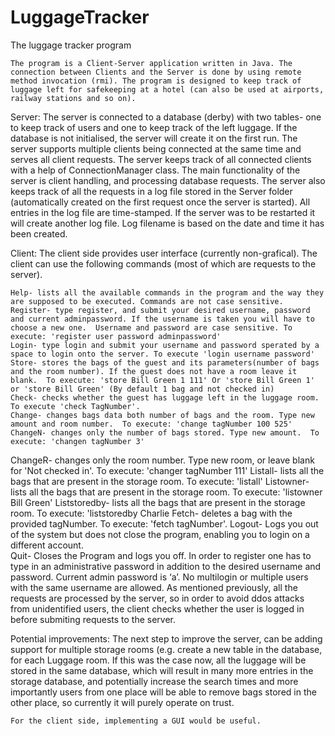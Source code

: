 # LuggageTracker
The luggage tracker program 

	The program is a Client-Server application written in Java. The connection between Clients and the Server is done by using remote method invocation (rmi). The program is designed to keep track of luggage left for safekeeping at a hotel (can also be used at airports, railway stations and so on). 

Server:
	The server is connected to a database (derby) with two tables- one to keep track of users and one to keep track of the left luggage. If the database is not initialised, the server will create it on the first run. 
	The server supports multiple clients being connected at the same time and serves all client requests. The server keeps track of all connected clients with a help of ConnectionManager class.
	The main functionality of the server is client handling, and processing database requests. The server also keeps track of all the requests in a log file stored in the Server folder (automatically created on the first request once the server is started). All entries in the log file are time-stamped. If the server was to be restarted it will create another log file. Log filename is based on the date and time it has been created.

Client:
	The client side provides user interface (currently non-grafical). The client can use the following commands (most of which are requests to the server). 

    Help- lists all the available commands in the program and the way they are supposed to be executed. Commands are not case sensitive.
    Register- type register, and submit your desired username, password and current adminpassword. If the username is taken you will have to choose a new one.  Username and password are case sensitive. To execute: 'register user password adminpassword'
    Login- type login and submit your username and password sperated by a space to login onto the server. To execute 'login username password'
    Store- stores the bags of the guest and its parameters(number of bags and the room number). If the guest does not have a room leave it blank.  To execute: 'store Bill Green 1 111' Or 'store Bill Green 1' or 'store Bill Green' (By default 1 bag and not checked in)
    Check- checks whether the guest has luggage left in the luggage room. To execute 'check TagNumber'. 
    Change- changes bags data both number of bags and the room. Type new amount and room number.  To execute: 'change tagNumber 100 525'
    ChangeN- changes only the number of bags stored. Type new amount.  To execute: 'changen tagNumber 3'
ChangeR- changes only the room number. Type new room, or leave blank for 'Not checked in'.  To execute: 'changer tagNumber 111'
    Listall- lists all the bags that are present in the storage room. To execute: 'listall'
    Listowner- lists all the bags that are present in the storage room. To execute: 'listowner Bill Green'
    Liststoredby- lists all the bags that are present in the storage room. To execute: 'liststoredby Charlie
  Fetch- deletes a bag with the provided tagNumber. To execute: 'fetch tagNumber'. 
    Logout- Logs you out of the system but does not close the program, enabling you to login on a different account.  
    Quit- Closes the Program and logs you off.
	In order to register one has to type in an administrative password in addition to the desired username and password. Current admin password is ‘a’.  No multilogin or multiple users with the same username are allowed. As mentioned previously, all the requests are processed by the server, so in order to avoid ddos attacks from unidentified users, the client checks whether the user is logged in before submiting requests to the server. 

Potential improvements:
	The next step to improve the server, can be adding support for multiple storage rooms (e.g. create a new table in the database, for each Luggage room. If this was the case now, all the luggage will be stored in the same database, which will result in many more entries in the storage database, and potentially increase the search times and more importantly users from one place will be able to remove bags stored in the other place, so currently it will purely operate on trust.

	For the client side, implementing a GUI would be useful.
